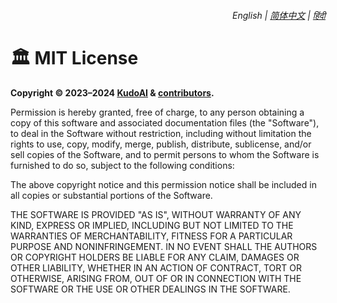 <div align="right">
    <h6>
        <picture>
            <source type="image/svg+xml" media="(prefers-color-scheme: dark)" srcset="https://media.googlegpt.io/images/icons/earth/white/icon32.svg?latest">
            <img height=14 src="https://media.googlegpt.io/images/icons/earth/black/icon32.svg?latest">
        </picture>
        &nbsp;English |
        <a href="docs/zh-cn/LICENSE.md">简体中文</a> |
        <a href="docs/hi/LICENSE.md">हिंदी</a>
    </h6>
</div>

# 🏛️ MIT License

**Copyright © 2023–2024 [KudoAI](https://github.com/KudoAI) & [contributors](.#-contributors).**

Permission is hereby granted, free of charge, to any person obtaining a copy of this software and associated documentation files (the "Software"), to deal in the Software without restriction, including without limitation the rights to use, copy, modify, merge, publish, distribute, sublicense, and/or sell copies of the Software, and to permit persons to whom the Software is furnished to do so, subject to the following conditions:

The above copyright notice and this permission notice shall be included in all copies or substantial portions of the Software.

THE SOFTWARE IS PROVIDED "AS IS", WITHOUT WARRANTY OF ANY KIND, EXPRESS OR IMPLIED, INCLUDING BUT NOT LIMITED TO THE WARRANTIES OF MERCHANTABILITY, FITNESS FOR A PARTICULAR PURPOSE AND NONINFRINGEMENT. IN NO EVENT SHALL THE AUTHORS OR COPYRIGHT HOLDERS BE LIABLE FOR ANY CLAIM, DAMAGES OR OTHER LIABILITY, WHETHER IN AN ACTION OF CONTRACT, TORT OR OTHERWISE, ARISING FROM, OUT OF OR IN CONNECTION WITH THE SOFTWARE OR THE USE OR OTHER DEALINGS IN THE SOFTWARE.
